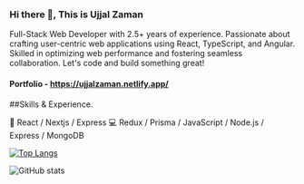 ### Hi there 👋, This is Ujjal Zaman
Full-Stack Web Developer with 2.5+ years of experience. Passionate about crafting user-centric web applications using React, TypeScript, and Angular. Skilled in optimizing web performance and fostering seamless collaboration. Let's code and build something great!

#### Portfolio - https://ujjalzaman.netlify.app/

##Skills & Experience.

📕 React / Nextjs / Express
💻 Redux / Prisma / JavaScript / Node.js / Express / MongoDB


[![Top Langs](https://github-readme-stats.vercel.app/api/top-langs/?username=Ujjalzaman)](https://github.com/anuraghazra/github-readme-stats)

![GitHub stats](https://github-readme-stats.vercel.app/api?username=Ujjalzaman&show_icons=true&count_private=true)  
